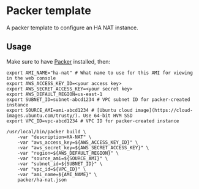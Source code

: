# Packer template
A packer template to configure an HA NAT instance.

## Usage
Make sure to have [Packer](https://packer.io/) installed, then:

    export AMI_NAME="ha-nat" # What name to use for this AMI for viewing in the web console
    export AWS_ACCESS_KEY_ID=<your access key>
    export AWS_SECRET_ACCESS_KEY=<your secret key>
    export AWS_DEFAULT_REGION=us-east-1
    export SUBNET_ID=subnet-abcd1234 # VPC subnet ID for packer-created instance
    export SOURCE_AMI=ami-abcd1234 # [Ubuntu cloud image](https://cloud-images.ubuntu.com/trusty/). Use 64-bit HVM SSD
    export VPC_ID=vpc-abcd1234 # VPC ID for packer-created instance 
 
    /usr/local/bin/packer build \
        -var "description=HA-NAT" \ 
        -var "aws_access_key=${AWS_ACCESS_KEY_ID}" \
        -var "aws_secret_key=${AWS_SECRET_ACCESS_KEY}" \
        -var "region=${AWS_DEFAULT_REGION}" \
        -var "source_ami=${SOURCE_AMI}" \
        -var "subnet_id=${SUBNET_ID}" \
        -var "vpc_id=${VPC_ID}" \
        -var "ami_name=${AMI_NAME}" \
        packer/ha-nat.json



